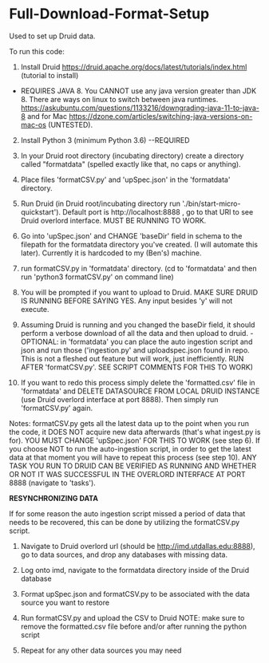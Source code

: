 # Full-Download-Format-Setup
Used to set up Druid data.

To run this code:
1) Install Druid https://druid.apache.org/docs/latest/tutorials/index.html (tutorial to install)
  - REQUIRES JAVA 8. You CANNOT use any java version greater than JDK 8. There are ways on linux to switch between java runtimes. https://askubuntu.com/questions/1133216/downgrading-java-11-to-java-8 and for Mac https://dzone.com/articles/switching-java-versions-on-mac-os (UNTESTED).
  
  2) Install Python 3 (minimum Python 3.6) --REQUIRED
  
  3) In your Druid root directory (incubating directory) create a directory called "formatdata" (spelled exactly like that, no caps or anything). 
  
  4) Place files 'formatCSV.py' and 'upSpec.json' in the 'formatdata' directory.
  
  5) Run Druid (in Druid root/incubating directory run './bin/start-micro-quickstart'). Default port is http://localhost:8888 , go to that URl to see Druid overlord interface. MUST BE RUNNING TO WORK. 
  
  6) Go into 'upSpec.json' and CHANGE 'baseDir' field in schema to the filepath for the formatdata directory you've created. (I will automate this later). Currently it is hardcoded to my (Ben's) machine. 
  
  7) run formatCSV.py in 'formatdata' directory. (cd to 'formatdata' and then run 'python3 formatCSV.py' on command line)
  
  8) You will be prompted if you want to upload to Druid. MAKE SURE DRUID IS RUNNING BEFORE SAYING YES. Any input besides 'y' will not execute. 
  
  9) Assuming Druid is running and you changed the baseDir field, it should perform a verbose download of all the data and then upload to druid. 
    -OPTIONAL: in 'formatdata' you can place the auto ingestion script and json and run those ('ingestion.py' and uploadspec.json found in repo. This is not a fleshed out feature but will work, just inefficiently. RUN AFTER 'formatCSV.py'. SEE SCRIPT COMMENTS FOR THIS TO WORK)
    
  10) If you want to redo this process simply delete the 'formatted.csv' file in 'formatdata' and DELETE DATASOURCE FROM LOCAL DRUID INSTANCE (use Druid overlord interface at port 8888). Then simply run 'formatCSV.py' again. 
  
  Notes: formatCSV.py gets all the latest data up to the point when you run the code, it DOES NOT acquire new data afterwards (that's what ingest.py is for). YOU MUST CHANGE 'upSpec.json' FOR THIS TO WORK (see step 6). If you choose NOT to run the auto-ingestion script, in order to get the latest data at that moment you will have to repeat this process (see step 10). ANY TASK YOU RUN TO DRUID CAN BE VERIFIED AS RUNNING AND WHETHER OR NOT IT WAS SUCCESSFUL IN THE OVERLORD INTERFACE AT PORT 8888 (navigate to 'tasks').
  
  
  
**RESYNCHRONIZING DATA**

If for some reason the auto ingestion script missed a period of data that needs to be recovered, this can be done by utilizing the formatCSV.py script.

1. Navigate to Druid overlord url (should be http://imd.utdallas.edu:8888), go to data sources, and drop any databases with missing data.

2. Log onto imd, navigate to the formatdata directory inside of the Druid database

3. Format upSpec.json and formatCSV.py to be associated with the data source you want to restore

4. Run formatCSV.py and upload the CSV to Druid
    NOTE: make sure to remove the formatted.csv file before and/or after running the python script

5. Repeat for any other data sources you may need
